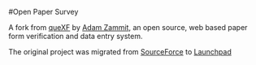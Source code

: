 #Open Paper Survey

A fork from [queXF](http://quexf.sourceforge.net) by [Adam Zammit](https://launchpad.net/~adamzammit), an open source, web based paper form verification and data entry system.

The original project was migrated from [SourceForce](http://sourceforge.net/projects/quexf/) to [Launchpad](https://launchpad.net/quexf)
